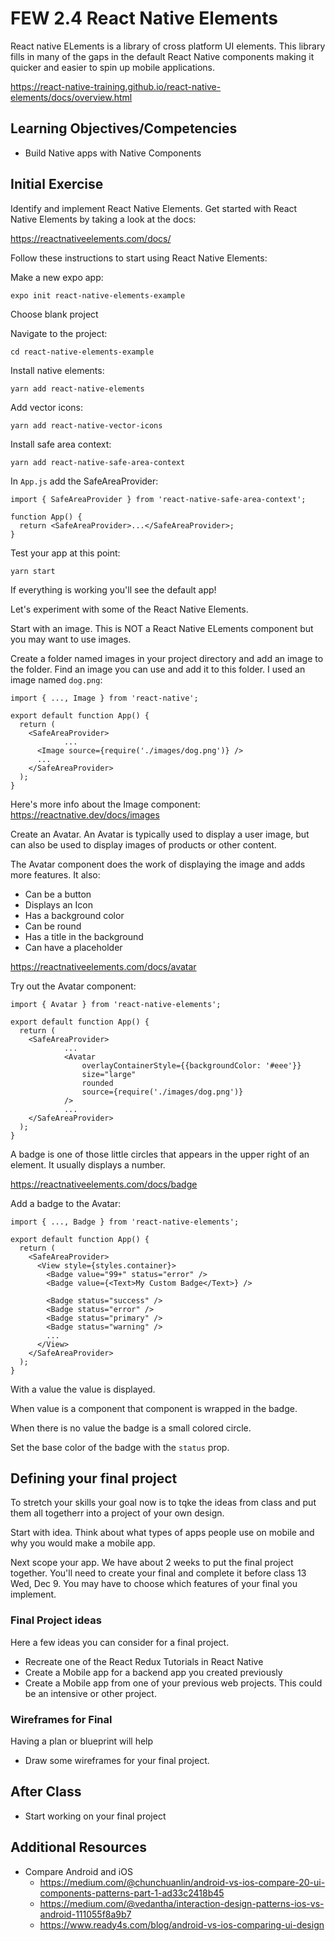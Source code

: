 # FEW 2.4 React Native Elements

React native ELements is a library of cross platform UI elements. This library fills in many of the gaps in the default React Native components making it quicker and easier to spin up mobile applications.

https://react-native-training.github.io/react-native-elements/docs/overview.html

## Learning Objectives/Competencies

- Build Native apps with Native Components

## Initial Exercise

Identify and implement React Native Elements. Get started with React Native Elements by taking a look at the docs: 

https://reactnativeelements.com/docs/

Follow these instructions to start using React Native Elements:

Make a new expo app:

```
expo init react-native-elements-example
```

Choose blank project

Navigate to the project: 

```
cd react-native-elements-example
```

Install native elements:

```
yarn add react-native-elements
```

Add vector icons: 

```
yarn add react-native-vector-icons
```

Install safe area context:

```
yarn add react-native-safe-area-context
```

In `App.js` add the SafeAreaProvider: 

```JS
import { SafeAreaProvider } from 'react-native-safe-area-context';

function App() {
  return <SafeAreaProvider>...</SafeAreaProvider>;
}
```

Test your app at this point: 

```
yarn start
```

If everything is working you'll see the default app!

Let's experiment with some of the React Native Elements. 

Start with an image. This is NOT a React Native ELements component but you may want to use images. 

Create a folder named images in your project directory and add an image to the folder. Find an image you can use and add it to this folder. I used an image named `dog.png`:

```JS
import { ..., Image } from 'react-native';

export default function App() {
  return (
    <SafeAreaProvider>
			...
      <Image source={require('./images/dog.png')} />
      ...
    </SafeAreaProvider>
  );
}
```

Here's more info about the Image component: https://reactnative.dev/docs/images

Create an Avatar. An Avatar is typically used to display a user image, but can also be used to display images of products or other content. 

The Avatar component does the work of displaying the image and adds more features. It also: 

- Can be a button
- Displays an Icon
- Has a background color
- Can be round
- Has a title in the background
- Can have a placeholder

https://reactnativeelements.com/docs/avatar

Try out the Avatar component:

```JS
import { Avatar } from 'react-native-elements';

export default function App() {
  return (
    <SafeAreaProvider>
			...
			<Avatar
				overlayContainerStyle={{backgroundColor: '#eee'}}
				size="large"
				rounded
				source={require('./images/dog.png')}
			/>
			...
    </SafeAreaProvider>
  );
}
```

A badge is one of those little circles that appears in the upper right of an element. It usually displays a number. 

https://reactnativeelements.com/docs/badge

Add a badge to the Avatar: 

```JS
import { ..., Badge } from 'react-native-elements';

export default function App() {
  return (
    <SafeAreaProvider>
      <View style={styles.container}>
        <Badge value="99+" status="error" />
        <Badge value={<Text>My Custom Badge</Text>} />

        <Badge status="success" />
        <Badge status="error" />
        <Badge status="primary" />
        <Badge status="warning" />
        ...
      </View>
    </SafeAreaProvider>
  );
}
```

With a value the value is displayed. 

When value is a component that component is wrapped in the badge. 

When there is no value the badge is a small colored circle. 

Set the base color of the badge with the `status` prop.

## Defining your final project

To stretch your skills your goal now is to tqke the ideas from class and put them all togetherr into a project of your own design. 

Start with idea. Think about what types of apps people use on mobile and why you would make a mobile app. 

Next scope your app. We have about 2 weeks to put the final project together. You'll need to create your final and complete it before class 13 Wed, Dec 9. You may have to choose which features of your final you implement. 

### Final Project ideas

Here a few ideas you can consider for a final project. 

- Recreate one of the React Redux Tutorials in React Native
- Create a Mobile app for a backend app you created previously
- Create a Mobile app from one of your previous web projects. This could be an intensive or other project.  

### Wireframes for Final

Having a plan or blueprint will help

- Draw some wireframes for your final project.

## After Class

- Start working on your final project

## Additional Resources

- Compare Android and iOS
	- https://medium.com/@chunchuanlin/android-vs-ios-compare-20-ui-components-patterns-part-1-ad33c2418b45
	- https://medium.com/@vedantha/interaction-design-patterns-ios-vs-android-111055f8a9b7
	- https://www.ready4s.com/blog/android-vs-ios-comparing-ui-design
